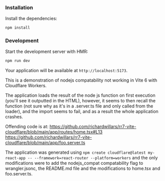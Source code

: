 ### Installation

Install the dependencies:

```bash
npm install
```

### Development

Start the development server with HMR:

```bash
npm run dev
```

Your application will be available at `http://localhost:5173`.

This is a demonstration of nodejs compatability not working in Vite 6 with Cloudflare Workers.

The application loads the result of the node js function on first execution (you'll see it outputted in the HTML), however, it seems to then recall the function (not sure why as it's in a .server.ts file and only called from the loader), and the import seems to fail, and as a result the whole application crashes.

Offending code is at:
https://github.com/richardwillars/rr7-vite-cloudflare/blob/main/app/routes/home.tsx#L13
https://github.com/richardwillars/rr7-vite-cloudflare/blob/main/app/foo.server.ts

The application was generated using `npm create cloudflare@latest my-react-app -- --framework=react-router --platform=workers` and the only modifications were to add the nodejs_compat compatability flag to wrangler.jsonc, the README.md file and the modifications to home.tsx and foo.server.ts.

